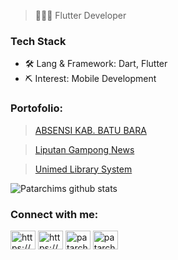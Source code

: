 > 👨🏻‍💻 Flutter Developer

### Tech Stack

- 🛠 Lang & Framework: Dart, Flutter
- ⛏ Interest: Mobile Development



<h3 align="left">Portofolio:</h3>

> [ABSENSI KAB. BATU BARA](https://play.google.com/store/apps/details?id=com.indosistem.absensi_batubara)

> [Liputan Gampong News](https://play.google.com/store/apps/details?id=com.liputan_gampong_news.app)

> [Unimed Library System](https://play.google.com/store/apps/details?id=com.unimed.library_app)

![Patarchims github stats](https://github-readme-stats.vercel.app/api?username=patarchims&show_icons=true&theme=dracula&hide=stars,issues)



<h3 align="left">Connect with me:</h3>
<p align="left">
<a href="https://linkedin.com/in/patar-simbolon-007b94102/" target="blank"><img align="center" src="https://raw.githubusercontent.com/rahuldkjain/github-profile-readme-generator/master/src/images/icons/Social/linked-in-alt.svg" alt="https://www.linkedin.com/in/patar-simbolon-007b94102/" height="30" width="40" /></a>
<a href="https://www.youtube.com/channel/UCSQ8OfaRfmmrfE82Nj3ABvA" target="blank"><img align="center" src="https://raw.githubusercontent.com/rahuldkjain/github-profile-readme-generator/master/src/images/icons/Social/youtube.svg" alt="https://www.youtube.com/c/teachmedia-net" height="30" width="40" /></a>
<a href="https://fb.com/patarchims" target="blank"><img align="center" src="https://raw.githubusercontent.com/rahuldkjain/github-profile-readme-generator/master/src/images/icons/Social/facebook.svg" alt="patarchims" height="30" width="40" /></a>
<a href="https://instagram.com/patarchims" target="blank"><img align="center" src="https://raw.githubusercontent.com/rahuldkjain/github-profile-readme-generator/master/src/images/icons/Social/instagram.svg" alt="patarchims" height="30" width="40" /></a>
</p>


<!--
**patarchims/patarchims** is a ✨ _special_ ✨ repository because its `README.md` (this file) appears on your GitHub profile.

Here are some ideas to get you started:

- 🔭 I’m currently working on ...
- 🌱 I’m currently learning ...
- 👯 I’m looking to collaborate on ...
- 🤔 I’m looking for help with ...
- 💬 Ask me about ...
- 📫 How to reach me: ...
- 😄 Pronouns: ...
- ⚡ Fun fact: ...
-->
